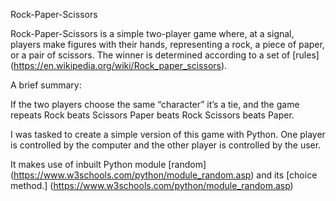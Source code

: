 Rock-Paper-Scissors

Rock-Paper-Scissors is a simple two-player game where, at a signal, players make figures with their hands, representing a rock, a piece of paper, or a pair of scissors. The winner is determined according to a set of [rules] (https://en.wikipedia.org/wiki/Rock_paper_scissors).

A brief summary:

If the two players choose the same “character” it’s a tie, and the game repeats
Rock beats Scissors
Paper beats Rock
Scissors beats Paper.

I was tasked to create a simple version of this game with Python. One player is controlled by the computer and the other player is controlled by the user.

It makes use of inbuilt Python module [random] (https://www.w3schools.com/python/module_random.asp) and its [choice method.] (https://www.w3schools.com/python/module_random.asp)